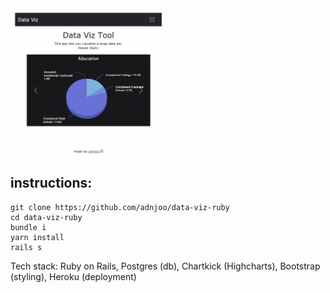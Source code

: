 <a href='https://data-viz-ruby.herokuapp.com/'>
<img src='scrn.png' width='250'`>
</a>

## instructions:

```
git clone https://github.com/adnjoo/data-viz-ruby
cd data-viz-ruby
bundle i
yarn install
rails s
```

Tech stack: Ruby on Rails, Postgres (db), Chartkick (Highcharts), Bootstrap (styling), Heroku (deployment)
